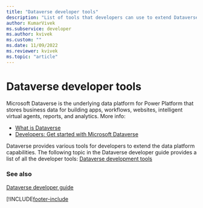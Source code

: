 ```yaml
---
title: "Dataverse developer tools"
description: "List of tools that developers can use to extend Dataverse capabilities."
author: KumarVivek
ms.subservice: developer
ms.author: kvivek
ms.custom: ""
ms.date: 11/09/2022
ms.reviewer: kvivek
ms.topic: "article"
---
```


# Dataverse developer tools

Microsoft Dataverse is the underlying data platform for Power Platform that stores business data for building apps, workflows, websites, intelligent virtual agents, reports, and analytics. More info:

- [What is Dataverse](/power-apps/maker/data-platform/data-platform-intro)
- [Developers: Get started with Microsoft Dataverse](/power-apps/developer/data-platform/get-started-developers)

Dataverse provides various tools for developers to extend the data platform capabilities. The following topic in the Dataverse developer guide provides a list of all the developer tools: [Dataverse development tools](/power-apps/developer/data-platform/download-tools-nuget)  

### See also

[Dataverse developer guide](/power-apps/developer/data-platform/)<br/>

[!INCLUDE[footer-include](../includes/footer-banner.md)
